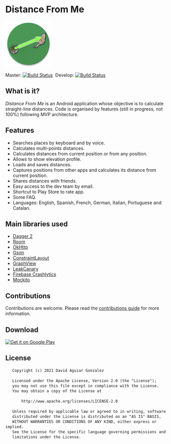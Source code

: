 # Distance From Me
![Image](/app/src/main/res/drawable-xxhdpi/ic_launcher.png)

Master: [![Build Status](https://api.travis-ci.org/siempredelao/Distance-From-Me-Android.svg?branch=master)](https://travis-ci.org/siempredelao/Distance-From-Me-Android)
&nbsp;Develop: [![Build Status](https://api.travis-ci.org/siempredelao/Distance-From-Me-Android.svg?branch=develop)](https://travis-ci.org/siempredelao/Distance-From-Me-Android)

## What is it?
*Distance From Me* is an Android application whose objective is to calculate straight-line distances.
Code is organised by features (still in progress, not 100%) following MVP architecture.

## Features
* Searches places by keyboard and by voice.
* Calculates multi-points distances.
* Calculates distances from current position or from any position.
* Allows to show elevation profile.
* Loads and saves distances.
* Captures positions from other apps and calculates its distance from current position.
* Shares distances with friends.
* Easy access to the dev team by email.
* Shortcut to Play Store to rate app.
* Some FAQ.
* Languages: English, Spanish, French, German, Italian, Portuguese and Catalan.

## Main libraries used
* [Dagger 2](http://google.github.io/dagger/)
* [Room](https://developer.android.com/topic/libraries/architecture/room)
* [OkHttp](http://square.github.io/okhttp/)
* [Gson](https://github.com/google/gson)
* [ConstraintLayout](https://developer.android.com/training/constraint-layout/index.html)
* [GraphView](http://www.android-graphview.org/)
* [LeakCanary](https://github.com/square/leakcanary)
* [Firebase Crashlytics](https://firebase.google.com/docs/crashlytics)
* [Mockito](http://site.mockito.org/)

## Contributions
Contributions are welcome. Please read the [contributions guide](CONTRIBUTING.md) for more information. 

## Download
[![Get it on Google Play](https://developer.android.com/images/brand/en_generic_rgb_wo_60.png)](http://goo.gl/0IBHFN)

## License
```
   Copyright (c) 2021 David Aguiar Gonzalez

   Licensed under the Apache License, Version 2.0 (the "License");
   you may not use this file except in compliance with the License.
   You may obtain a copy of the License at

       http://www.apache.org/licenses/LICENSE-2.0

   Unless required by applicable law or agreed to in writing, software
   distributed under the License is distributed on an "AS IS" BASIS,
   WITHOUT WARRANTIES OR CONDITIONS OF ANY KIND, either express or implied.
   See the License for the specific language governing permissions and
   limitations under the License.
```